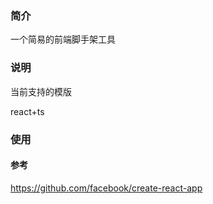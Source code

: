 ### 简介

一个简易的前端脚手架工具

### 说明

当前支持的模版

react+ts


### 使用


#### 参考

https://github.com/facebook/create-react-app